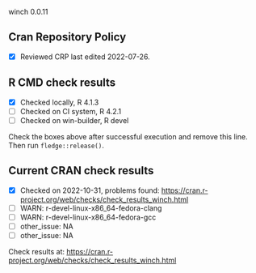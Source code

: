 winch 0.0.11

## Cran Repository Policy

- [x] Reviewed CRP last edited 2022-07-26.

## R CMD check results

- [x] Checked locally, R 4.1.3
- [ ] Checked on CI system, R 4.2.1
- [ ] Checked on win-builder, R devel

Check the boxes above after successful execution and remove this line. Then run `fledge::release()`.

## Current CRAN check results

- [x] Checked on 2022-10-31, problems found: https://cran.r-project.org/web/checks/check_results_winch.html
- [ ] WARN: r-devel-linux-x86_64-fedora-clang
- [ ] WARN: r-devel-linux-x86_64-fedora-gcc
- [ ] other_issue: NA
- [ ] other_issue: NA

Check results at: https://cran.r-project.org/web/checks/check_results_winch.html
